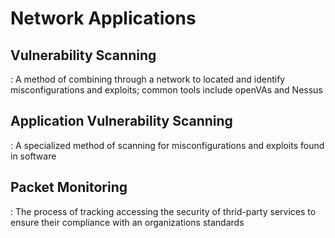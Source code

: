 
# Network Applications


## Vulnerability Scanning
 : A method of combining through a network to located and identify misconfigurations and exploits; common tools include openVAs and Nessus


## Application Vulnerability Scanning
 : A specialized method of scanning for misconfigurations and exploits found in software


## Packet Monitoring
 : The process of tracking accessing the security of thrid-party services to ensure their compliance with an organizations standards


